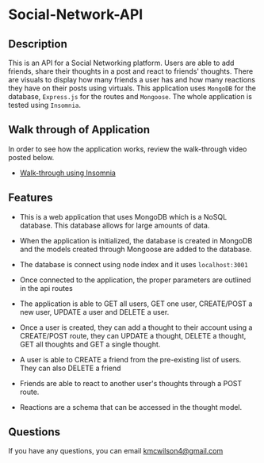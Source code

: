 # Social-Network-API

## Description

This is an API for a Social Networking platform. Users are able to add friends, share their thoughts in a post and react to friends' thoughts. There are visuals to display how many friends a user has and how many reactions they have on their posts using virtuals. This application uses `MongoDB` for the database, `Express.js` for the routes and `Mongoose`. The whole application is tested using `Insomnia`.

## Walk through of Application

In order to see how the application works, review the walk-through video posted below.

* [Walk-through using Insomnia](https://drive.google.com/file/d/1z4-jleO1qqUABqG3lyz9H6yLsGVQMJnk/view)

## Features

* This is a web application that uses MongoDB which is a NoSQL database. This database allows for large amounts of data.

* When the application is initialized, the database is created in MongoDB and the models created through Mongoose are added to the database.

* The database is connect using node index and it uses `localhost:3001`

* Once connected to the application, the proper parameters are outlined in the api routes

* The application is able to GET all users, GET one user, CREATE/POST a new user, UPDATE a user and DELETE a user. 

* Once a user is created, they can add a thought to their account using a CREATE/POST route, they can UPDATE a thought, DELETE a thought, GET all thoughts and GET a single thought.

* A user is able to CREATE a friend from the pre-existing list of users. They can also DELETE a friend

* Friends are able to react to another user's thoughts through a POST route.

* Reactions are a schema that can be accessed in the thought model. 

## Questions
If you have any questions, you can email [kmcwilson4@gmail.com](mailto:kmcwilson4@gmail.com)

